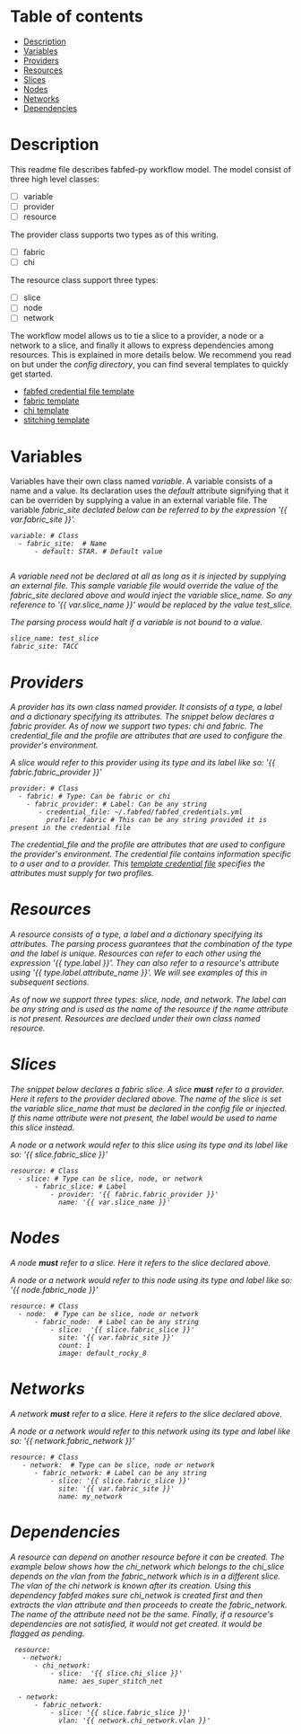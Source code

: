 # Table of contents

 - [Description](#descr)
 - [Variables](#variables)
 - [Providers](#providers)
 - [Resources](#resources)
 - [Slices](#slices)
 - [Nodes](#nodes)
 - [Networks](#networks)
 - [Dependencies](#dependencies)

# <a name="descr"></a>Description
This readme file describes fabfed-py workflow model. The model consist of three high level classes:
- [ ] variable
- [ ] provider
- [ ] resource

The provider class supports two types as of this writing.
- [ ] fabric
- [ ] chi

The resource class support three types:
- [ ] slice
- [ ] node
- [ ] network

The workflow model allows us to tie a slice to a provider, a node or a network to a slice, and finally it allows to express dependencies among resources. This is explained in more details below. We recommend you read on but under the <i>config directory</i>, you can find several templates to quickly get started.

- [fabfed credential file template](../config/fabfed_credentials_template.yml)
- [fabric template](../config/fabric_config_template.yml)
- [chi template](../config/chi_config_template.yml)
- [stitching template](../config/stitch_template.yml)

# <a name="variables"></a>Variables
Variables have their own class named <i>variable</i>. A variable consists of a name and a value. Its declaration 
uses the <i>default</i> attribute signifying that it can be overriden by supplying a value in an external variable file. The variable <i>fabric_site<i> declated below can be referred to by the expression '{{ var.fabric_site }}'. 
 

```
variable: # Class 
  - fabric_site:  # Name
      - default: STAR. # Default value
 
```

 A variable need not be declared at all as long as it is injected by supplying an external file.  This sample variable file would override the value of the <i>fabric_site<i> declared above and would inject the variable <i>slice_name<i>.
 So any reference to '{{ var.slice_name }}' would be replaced by the value <i>test_slice</i>. 
 
 The parsing process would halt if a variable is not bound to a value. 
 
 ```
 slice_name: test_slice
 fabric_site: TACC
 ```
 
# <a name="providers"></a>Providers
A provider has its own class named <i>provider<i>. It consists of a <i>type</i>, a <i>label</i> and a dictionary specifying its attributes. The snippet below declares a <i>fabric</i> provider. As of now we support two types: <i>chi</i> and <i>fabric</i>. The credential_file and the profile are attributes that are used to configure the provider's environment.

A <i>slice</i> would refer to this provider using its type and its label like so: '{{ fabric.fabric_provider }}'

```
provider: # Class 
  - fabric: # Type: Can be fabric or chi
    - fabric_provider: # Label: Can be any string
       - credential_file: ~/.fabfed/fabfed_credentials.yml
         profile: fabric # This can be any string provided it is present in the credential file
```
 
 The credential_file and the profile are attributes that are used to configure the provider's environment.
 The credential file contains information specific to a user and to a provider. This [template credential file](../config/fabfed_credentials_template.yml) specifies the attributes must supply for two profiles.
 
# <a name="resources"></a>Resources
A resource consists of a <i>type</i>, a <i>label</i> and a dictionary specifying its attributes. The parsing process guarantees that the combination of the type and the label is unique. Resources can refer to each other using the expression '{{ type.label }}'. They can also refer to a resource's attribute using '{{ type.label.attribute_name }}'. We will see examples of this in subsequent sections.


As of now we support three types: <i>slice</i>, <i>node</i>, and <i>network</i>. The <i>label</i> can be any string and is used as the name of the resource if the <i>name</i> attribute is not present. Resources are declaed under their own class named <i>resource<i>. 
 

# <a name="slices"></a>Slices
The snippet below declares a fabric slice. A slice <b>must</b> refer to a provider. Here it refers to the provider
declared above. The <i>name</i> of the slice is set the variable <i>slice_name</i> that must be declared in the config file or injected.  If this <i>name</i> attribute were not present, the label would be used to name this slice instead. 

A <i>node</i> or a <i>network</i> would refer to this slice using its type and its label like so: '{{ slice.fabric_slice }}'

```
resource: # Class
  - slice: # Type can be slice, node, or network
      - fabric_slice: # Label
          - provider: '{{ fabric.fabric_provider }}'
            name: '{{ var.slice_name }}'
```
# <a name="nodes"></a>Nodes
A <i>node<i> <b>must</b> refer to a slice. Here it refers to the slice declared above. 
 
A <i>node</i> or a <i>network</i> would refer to this node using its type and label like so: '{{ node.fabric_node }}'
 
```
resource: # Class
  - node:  # Type can be slice, node or network
      - fabric_node:  # Label can be any string
          - slice:  '{{ slice.fabric_slice }}'
            site: '{{ var.fabric_site }}'
            count: 1
            image: default_rocky_8                                  
```
# <a name="networks"></a>Networks
A <i>network<i> <b>must</b> refer to a slice. Here it refers to the slice declared above. 
 
A <i>node</i> or a <i>network</i> would refer to this network using its type and label like so: '{{ network.fabric_network }}'
 
```
resource: # Class
   - network:  # Type can be slice, node or network
      - fabric_network: # Label can be any string
          - slice: '{{ slice.fabric_slice }}'
            site: '{{ var.fabric_site }}'
            name: my_network
```
 
# <a name="dependencies"></a>Dependencies
A resource can depend on another resource before it can be created. The example below shows how the chi_network which belongs to the chi_slice depends on the vlan from the fabric_network which is in a different slice. The vlan of the chi network is known after its creation. Using this dependency fabfed makes sure chi_netwok is created first and then extracts the vlan attribute and then proceeds to create the fabric_network. The name of the attribute need not be the same. Finally, if a resource's dependencies are not satisfied, it would not get created. it would be flagged as pending.
 

```
 resource:
   - network:
      - chi_network:
          - slice:  '{{ slice.chi_slice }}'
            name: aes_super_stitch_net

  - network:
      - fabric_network:
          - slice: '{{ slice.fabric_slice }}'
            vlan: '{{ network.chi_network.vlan }}'
```

